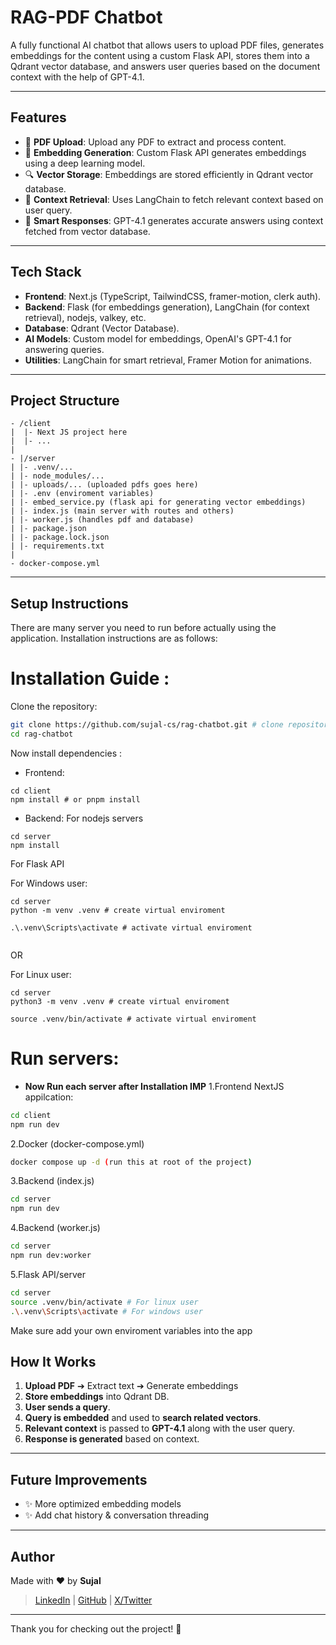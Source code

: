 # RAG-PDF Chatbot

A fully functional AI chatbot that allows users to upload PDF files, generates embeddings for the content using a custom Flask API, stores them into a Qdrant vector database, and answers user queries based on the document context with the help of GPT-4.1.

---

## Features

- 📂 **PDF Upload**: Upload any PDF to extract and process content.
- 🧬 **Embedding Generation**: Custom Flask API generates embeddings using a deep learning model.
- 🔍 **Vector Storage**: Embeddings are stored efficiently in Qdrant vector database.
- 🧪 **Context Retrieval**: Uses LangChain to fetch relevant context based on user query.
- 💬 **Smart Responses**: GPT-4.1 generates accurate answers using context fetched from vector database.

---

## Tech Stack

- **Frontend**: Next.js (TypeScript, TailwindCSS, framer-motion, clerk auth).
- **Backend**: Flask (for embeddings generation), LangChain (for context retrieval), nodejs, valkey, etc.
- **Database**: Qdrant (Vector Database).
- **AI Models**: Custom model for embeddings, OpenAI's GPT-4.1 for answering queries.
- **Utilities**: LangChain for smart retrieval, Framer Motion for animations.

---

## Project Structure

```
- /client 
|  |- Next JS project here
|  |- ...
|
- |/server
| |- .venv/...
| |- node_modules/...
| |- uploads/... (uploaded pdfs goes here)
| |- .env (enviroment variables)
| |- embed_service.py (flask api for generating vector embeddings)
| |- index.js (main server with routes and others) 
| |- worker.js (handles pdf and database)
| |- package.json
| |- package.lock.json
| |- requirements.txt
|
- docker-compose.yml
```

---

## Setup Instructions
There are many server you need to run before actually using the application. Installation instructions are as follows:

# Installation Guide :

Clone the repository:
```bash
git clone https://github.com/sujal-cs/rag-chatbot.git # clone repository
cd rag-chatbot
```

Now install dependencies :

- Frontend: 

```
cd client
npm install # or pnpm install 
```

- Backend:
For nodejs servers
```
cd server
npm install 
```

For Flask API 

For Windows user:
```
cd server 
python -m venv .venv # create virtual enviroment

.\.venv\Scripts\activate # activate virtual enviroment


```
OR 

For Linux user:
```
cd server 
python3 -m venv .venv # create virtual enviroment

source .venv/bin/activate # activate virtual enviroment
```

# Run servers:
- **Now Run each server after Installation IMP** 
1.Frontend NextJS appilcation:

```bash 
cd client
npm run dev
```

2.Docker (docker-compose.yml)
```bash 
docker compose up -d (run this at root of the project)
```

3.Backend (index.js)
```bash 
cd server
npm run dev
```

4.Backend (worker.js)
```bash 
cd server
npm run dev:worker
```

5.Flask API/server
```bash
cd server
source .venv/bin/activate # For linux user
.\.venv\Scripts\activate # For windows user
```

Make sure add your own enviroment variables into the app  

## How It Works

1. **Upload PDF** ➔ Extract text ➔ Generate embeddings
2. **Store embeddings** into Qdrant DB.
3. **User sends a query**.
4. **Query is embedded** and used to **search related vectors**.
5. **Relevant context** is passed to **GPT-4.1** along with the user query.
6. **Response is generated** based on context.

---

## Future Improvements

- ✨ More optimized embedding models
- ✨ Add chat history & conversation threading

---

## Author

Made with ❤️ by **Sujal**

> [LinkedIn](https://www.linkedin.com/in/sujal-lokhande-s70/) | [GitHub](https://github.com/sujal-cs) | [X/Twitter](https://x.com/SujalLokhande70) 

---


Thank you for checking out the project! 🚀

